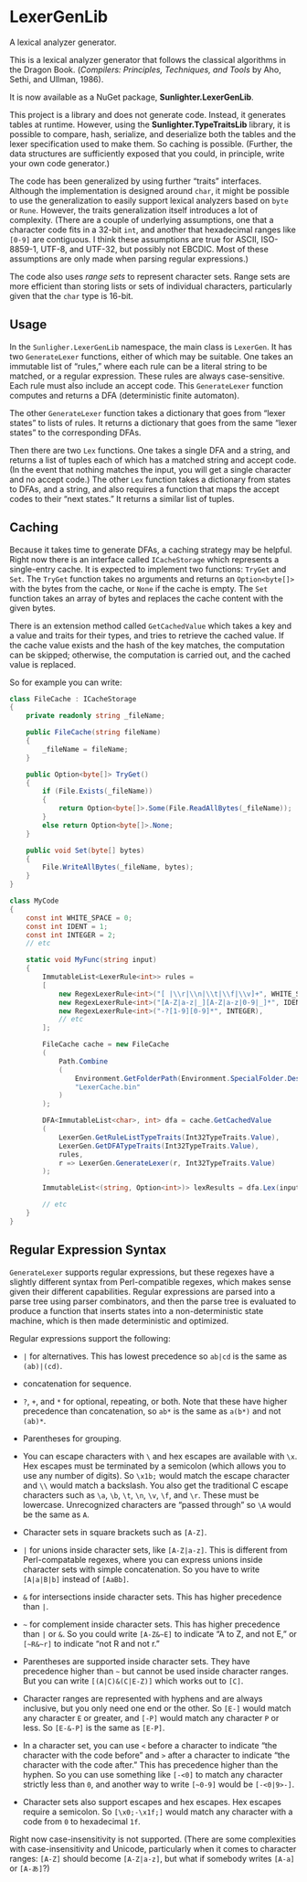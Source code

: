 ﻿<!-- -*- coding: utf-8; fill-column: 118 -*- -->

# LexerGenLib

A lexical analyzer generator.

This is a lexical analyzer generator that follows the classical algorithms in the Dragon Book. (*Compilers:
Principles, Techniques, and Tools* by Aho, Sethi, and Ullman, 1986).

It is now available as a NuGet package, **Sunlighter.LexerGenLib**.

This project is a library and does not generate code. Instead, it generates tables at runtime. However, using the
**Sunlighter.TypeTraitsLib** library, it is possible to compare, hash, serialize, and deserialize both the tables and
the lexer specification used to make them. So caching is possible. (Further, the data structures are sufficiently
exposed that you could, in principle, write your own code generator.)

The code has been generalized by using further &ldquo;traits&rdquo; interfaces. Although the implementation is
designed around `char`, it might be possible to use the generalization to easily support lexical analyzers based on
`byte` or `Rune`. However, the traits generalization itself introduces a lot of complexity. (There are a couple of
underlying assumptions, one that a character code fits in a 32-bit `int`, and another that hexadecimal ranges like
`[0-9]` are contiguous. I think these assumptions are true for ASCII, ISO-8859-1, UTF-8, and UTF-32, but possibly not
EBCDIC. Most of these assumptions are only made when parsing regular expressions.)

The code also uses *range sets* to represent character sets. Range sets are more efficient than storing lists or sets
of individual characters, particularly given that the `char` type is 16-bit.

## Usage

In the `Sunligher.LexerGenLib` namespace, the main class is `LexerGen`. It has two `GenerateLexer` functions, either
of which may be suitable. One takes an immutable list of &ldquo;rules,&rdquo; where each rule can be a literal string
to be matched, or a regular expression. These rules are always case-sensitive. Each rule must also include an accept
code. This `GenerateLexer` function computes and returns a DFA (deterministic finite automaton).

The other `GenerateLexer` function takes a dictionary that goes from &ldquo;lexer states&rdquo; to lists of rules. It
returns a dictionary that goes from the same &ldquo;lexer states&rdquo; to the corresponding DFAs.

Then there are two `Lex` functions. One takes a single DFA and a string, and returns a list of tuples each of which
has a matched string and accept code. (In the event that nothing matches the input, you will get a single character
and no accept code.) The other `Lex` function takes a dictionary from states to DFAs, and a string, and also requires
a function that maps the accept codes to their &ldquo;next states.&rdquo; It returns a similar list of tuples.

## Caching

Because it takes time to generate DFAs, a caching strategy may be helpful. Right now there is an interface called
`ICacheStorage` which represents a single-entry cache. It is expected to implement two functions: `TryGet` and `Set`.
The `TryGet` function takes no arguments and returns an `Option<byte[]>` with the bytes from the cache, or `None` if
the cache is empty. The `Set` function takes an array of bytes and replaces the cache content with the given bytes.

There is an extension method called `GetCachedValue` which takes a key and a value and traits for their types, and
tries to retrieve the cached value. If the cache value exists and the hash of the key matches, the computation can be
skipped; otherwise, the computation is carried out, and the cached value is replaced.

So for example you can write:

```csharp
class FileCache : ICacheStorage
{
    private readonly string _fileName;

    public FileCache(string fileName)
    {
        _fileName = fileName;
    }

    public Option<byte[]> TryGet()
    {
        if (File.Exists(_fileName))
        {
            return Option<byte[]>.Some(File.ReadAllBytes(_fileName));
        }
        else return Option<byte[]>.None;
    }

    public void Set(byte[] bytes)
    {
        File.WriteAllBytes(_fileName, bytes);
    }
}

class MyCode
{
    const int WHITE_SPACE = 0;
    const int IDENT = 1;
    const int INTEGER = 2;
    // etc

    static void MyFunc(string input)
    {
        ImmutableList<LexerRule<int>> rules =
        [
            new RegexLexerRule<int>("[ |\\r|\\n|\\t|\\f|\\v]+", WHITE_SPACE),
            new RegexLexerRule<int>("[A-Z|a-z|_][A-Z|a-z|0-9|_]*", IDENT),
            new RegexLexerRule<int>("-?[1-9][0-9]*", INTEGER),
            // etc
        ];

        FileCache cache = new FileCache
        (
            Path.Combine
            (
                Environment.GetFolderPath(Environment.SpecialFolder.DesktopDirectory),
                "LexerCache.bin"
            )
        );

        DFA<ImmutableList<char>, int> dfa = cache.GetCachedValue
        (
            LexerGen.GetRuleListTypeTraits(Int32TypeTraits.Value),
            LexerGen.GetDFATypeTraits(Int32TypeTraits.Value),
            rules,
            r => LexerGen.GenerateLexer(r, Int32TypeTraits.Value)
        );

        ImmutableList<(string, Option<int>)> lexResults = dfa.Lex(input);

        // etc
    }
}
```

## Regular Expression Syntax

`GenerateLexer` supports regular expressions, but these regexes have a slightly different syntax from Perl-compatible
regexes, which makes sense given their different capabilities. Regular expressions are parsed into a parse tree using
parser combinators, and then the parse tree is evaluated to produce a function that inserts states into a
non-deterministic state machine, which is then made deterministic and optimized.

Regular expressions support the following:

* `|` for alternatives. This has lowest precedence so `ab|cd` is the same as `(ab)|(cd)`.

* concatenation for sequence.

* `?`, `+`, and `*` for optional, repeating, or both. Note that these have higher precedence than concatenation, so
  `ab*` is the same as `a(b*)` and not `(ab)*`.

* Parentheses for grouping.

* You can escape characters with `\` and hex escapes are available with `\x`. Hex escapes must be terminated by a
  semicolon (which allows you to use any number of digits). So `\x1b;` would match the escape character and `\\` would
  match a backslash. You also get the traditional C escape characters such as `\a`, `\b`, `\t`, `\n`, `\v`, `\f`, and
  `\r`. These must be lowercase. Unrecognized characters are &ldquo;passed through&rdquo; so `\A` would be the same as
  `A`.

* Character sets in square brackets such as `[A-Z]`.

* `|` for unions inside character sets, like `[A-Z|a-z]`. This is different from Perl-compatable regexes, where you
  can express unions inside character sets with simple concatenation. So you have to write `[A|a|B|b]` instead of
  `[AaBb]`.

* `&` for intersections inside character sets. This has higher precedence than `|`.

* `~` for complement inside character sets. This has higher precedence than `|` or `&`. So you could write `[A-Z&~E]`
  to indicate &ldquo;A to Z, and not E,&rdquo; or `[~R&~r]` to indicate &ldquo;not R and not r.&rdquo;

* Parentheses are supported inside character sets. They have precedence higher than `~` but cannot be used inside
  character ranges. But you can write `[(A|C)&(C|E-Z)]` which works out to `[C]`.

* Character ranges are represented with hyphens and are always inclusive, but you only need one end or the other. So
  `[E-]` would match any character `E` or greater, and `[-P]` would match any character `P` or less. So `[E-&-P]` is
  the same as `[E-P]`.

* In a character set, you can use `<` before a character to indicate &ldquo;the character with the code before&rdquo;
  and `>` after a character to indicate &ldquo;the character with the code after.&rdquo; This has precedence higher
  than the hyphen. So you can use something like `[-<0]` to match any character strictly less than `0`, and another
  way to write `[~0-9]` would be `[-<0|9>-]`.

* Character sets also support escapes and hex escapes. Hex escapes require a semicolon. So `[\x0;-\x1f;]` would match
  any character with a code from `0` to hexadecimal `1f`.

Right now case-insensitivity is not supported. (There are some complexities with case-insensitivity and Unicode,
particularly when it comes to character ranges: `[A-Z]` should become `[A-Z|a-z]`, but what if somebody writes `[A-a]`
or `[A-あ]`?)

